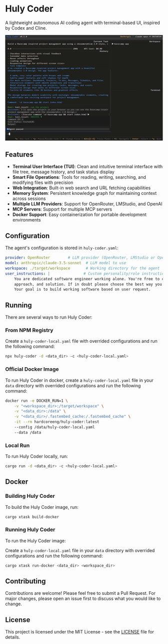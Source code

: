 # Huly Coder

A lightweight autonomous AI coding agent with terminal-based UI, inspired by Codex and Cline.

![examples/simple.gif](examples/simple.gif)

## Features

- **Terminal User Interface (TUI)**: Clean and intuitive terminal interface with file tree, message history, and task status display
- **Smart File Operations**: Tools for reading, writing, searching, and modifying files with precision
- **Web Integration**: Built-in web search and URL fetching capabilities
- **Memory System**: Persistent knowledge graph for maintaining context across sessions
- **Multiple LLM Providers**: Support for OpenRouter, LMStudio, and OpenAI
- **MCP Servers**: Support for multiple MCP servers 
- **Docker Support**: Easy containerization for portable development environments

## Configuration

The agent's configuration is stored in `huly-coder.yaml`:

```yaml
provider: OpenRouter        # LLM provider (OpenRouter, LMStudio or OpenAI)
model: anthropic/claude-3.5-sonnet  # LLM model to use
workspace: ./target/workspace       # Working directory for the agent
user_instructions: |               # Custom personality/role instructions
    You are dedicated software engineer working alone. You're free to choose any technology, 
    approach, and solution. If in doubt please choose the best way you think. 
    Your goal is to build working software based on user request.
```

## Running
There are several ways to run Huly Coder:

### From NPM Registry

Create a `huly-coder-local.yaml` file with overrided configurations and run the following command:

```bash
npx huly-coder -d <data_dir> -c <huly-coder-local.yaml>
```

### Official Docker Image

To run Huly Coder in docker, create a `huly-coder-local.yaml` file in your `data` directory with overrided configurations and run the following command:

```bash
docker run -e DOCKER_RUN=1 \
    -v "<workspace_dir>:/target/workspace" \
    -v "<data_dir>:/data" \
    -v "<data_dir>/.fastembed_cache:/.fastembed_cache" \
    -it --rm hardcoreeng/huly-coder:latest
    --config /data/huly-coder-local.yaml
    --data /data
```

### Local Run

To run Huly Coder locally, run:

```bash
cargo run -d <data_dir> -c <huly-coder-local.yaml>
```

## Docker

### Building Huly Coder

To build the Huly Coder image, run:

```bash
cargo xtask build-docker
```

### Running Huly Coder

To run the Huly Coder image:

Create a `huly-coder-local.yaml` file in your `data` directory with overrided configurations and run the following command:

```bash
cargo xtask run-docker <data_dir> <workspace_dir>
```

## Contributing

Contributions are welcome! Please feel free to submit a Pull Request. For major changes, please open an issue first to discuss what you would like to change.

## License

This project is licensed under the MIT License - see the [LICENSE](LICENSE) file for details.
